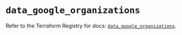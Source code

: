 # `data_google_organizations`

Refer to the Terraform Registry for docs: [`data_google_organizations`](https://registry.terraform.io/providers/hashicorp/google-beta/6.45.0/docs/data-sources/google_organizations).
